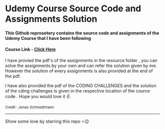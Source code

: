 <h1>Udemy Course Source Code and Assignments Solution</h1>
  <h4>This Github reprosetory contains the source code and assignments of the Udemy Course that I have been following
    
  </h4>
  <h4>Course Link - <a href="https://www.udemy.com/course/the-complete-javascript-course/">Click Here</a></h4>

  <p>I have provied the pdf's of the assignments in the resource folder , you can solve the assignments by your own and can refer the solution given by me.
However the solution of every assignments is also provided at the end of the pdf.</p>

  
  <p>I have also provided the pdf of the CODING CHALLENGES and the solution of the cding challenges is given in the respective location of the cource code .
    Hope you would love it ✌️. </p>
   <small>Credit : Jonas Schmedtmann</small>
   <hr>
  <p>Show some love by starring this repo ⭐😉</p>
